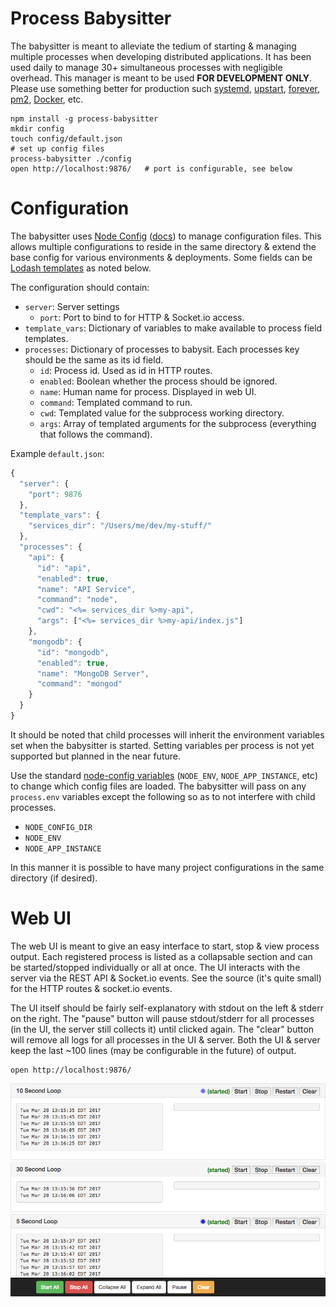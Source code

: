 # Process Babysitter

The babysitter is meant to alleviate the tedium of starting & managing multiple processes when developing distributed applications. It has been used daily to manage 30+ simultaneous processes with negligible overhead. This manager is meant to be used **FOR DEVELOPMENT ONLY**. Please use something better for production such [systemd](https://en.wikipedia.org/wiki/Systemd), [upstart](https://en.wikipedia.org/wiki/Upstart), [forever](https://github.com/foreverjs/forever),
[pm2](https://github.com/Unitech/pm2), [Docker](https://www.docker.com/), etc.

```
npm install -g process-babysitter
mkdir config
touch config/default.json
# set up config files
process-babysitter ./config
open http://localhost:9876/   # port is configurable, see below
```


# Configuration

The babysitter uses [Node Config](https://github.com/lorenwest/node-config) ([docs](https://github.com/lorenwest/node-config/wiki/Configuration-Files)) to manage configuration files. This allows multiple configurations to reside in the same directory & extend the base config for various environments & deployments. Some fields can be [Lodash templates](https://lodash.com/docs#template) as noted below.

The configuration should contain:

* `server`: Server settings
    * `port`: Port to bind to for HTTP & Socket.io access.
* `template_vars`: Dictionary of variables to make available to process field templates.
* `processes`: Dictionary of processes to babysit. Each processes key should be the same as its id field.
    * `id`: Process id. Used as id in HTTP routes.
    * `enabled`: Boolean whether the process should be ignored.
    * `name`: Human name for process. Displayed in web UI.
    * `command`: Templated command to run.
    * `cwd`: Templated value for the subprocess working directory.
    * `args`: Array of templated arguments for the subprocess (everything that follows the command).

Example `default.json`:

```javascript
{
  "server": {
    "port": 9876
  },
  "template_vars": {
    "services_dir": "/Users/me/dev/my-stuff/"
  },
  "processes": {
    "api": {
      "id": "api",
      "enabled": true,
      "name": "API Service",
      "command": "node",
      "cwd": "<%= services_dir %>my-api",
      "args": ["<%= services_dir %>my-api/index.js"]
    },
    "mongodb": {
      "id": "mongodb",
      "enabled": true,
      "name": "MongoDB Server",
      "command": "mongod"
    }
  }
}
```

It should be noted that child processes will inherit the environment variables set when the babysitter is started. Setting variables per process is not yet supported but planned in the near future.

Use the standard [node-config variables](https://github.com/lorenwest/node-config/wiki/Environment-Variables) (`NODE_ENV`, `NODE_APP_INSTANCE`, etc) to change which config files are loaded. The babysitter will pass on any `process.env` variables except the following so as to not interfere with child processes.

* `NODE_CONFIG_DIR`
* `NODE_ENV`
* `NODE_APP_INSTANCE`

In this manner it is possible to have many project configurations in the same directory (if desired).


# Web UI

The web UI is meant to give an easy interface to start, stop & view process output. Each registered process is listed as a collapsable section and can be started/stopped individually or all at once. The UI interacts with the server via the REST API & Socket.io events. See the source (it's quite small) for the HTTP routes & socket.io events.

The UI itself should be fairly self-explanatory with stdout on the left & stderr on the right. The "pause" button will pause stdout/stderr for all processes (in the UI, the server still collects it) until clicked again. The "clear" button will remove all logs for all processes in the UI & server. Both the UI & server keep the last ~100 lines (may be configurable in the future) of output.

```
open http://localhost:9876/
```

![UI Screenshot](ui.png)
